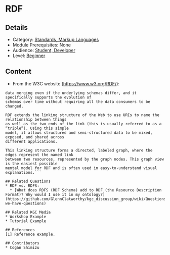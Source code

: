 # RDF
## Details
* Category: [Standards, Markup Languages](../categories/Standards,_Markup_Languages.md)
* Module Prerequisites: None
* Audience: [Student, Developer](../audiences/Student,_Developer.md)
* Level: [Beginner](../levels/Beginner.md)

## Content
* From the W3C website (https://www.w3.org/RDF/): 
 
```RDF is a standard model for data interchange on the Web. RDF has features that facilitate 
data merging even if the underlying schemas differ, and it specifically supports the evolution of
schemas over time without requiring all the data consumers to be changed.

RDF extends the linking structure of the Web to use URIs to name the relationship between things
as well as the two ends of the link (this is usually referred to as a “triple”). Using this simple 
model, it allows structured and semi-structured data to be mixed, exposed, and shared across 
different applications.

This linking structure forms a directed, labeled graph, where the edges represent the named link 
between two resources, represented by the graph nodes. This graph view is the easiest possible
mental model for RDF and is often used in easy-to-understand visual explanations.```

## Related Questions
* RDF vs. RDFS:
  * [What does RDFS (RDF Schema) add to RDF (the Resource Description Format)? Why would I use it in my ontology?](https://github.com/GlennClatworthy/kgc_discussion_group/wiki/Questions,-we-have-questions)

## Related KGC Media
* Workshop Example
* Tutorial Example

## References
[1] Reference example.

## Contributors
* Cogan Shimizu
